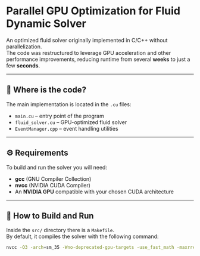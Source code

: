 # Parallel GPU Optimization for Fluid Dynamic Solver

An optimized fluid solver originally implemented in C/C++ without parallelization.  
The code was restructured to leverage GPU acceleration and other performance improvements, reducing runtime from several **weeks** to just a few **seconds**.

---

## 📂 Where is the code?

The main implementation is located in the `.cu` files:  

- `main.cu` – entry point of the program  
- `fluid_solver.cu` – GPU-optimized fluid solver  
- `EventManager.cpp` – event handling utilities  

---

## ⚙️ Requirements

To build and run the solver you will need:  

- **gcc** (GNU Compiler Collection)  
- **nvcc** (NVIDIA CUDA Compiler)  
- An **NVIDIA GPU** compatible with your chosen CUDA architecture  

---

## 🚀 How to Build and Run

Inside the `src/` directory there is a `Makefile`.  
By default, it compiles the solver with the following command:  

```bash
nvcc -O3 -arch=sm_35 -Wno-deprecated-gpu-targets -use_fast_math -maxrregcount=32 main.cu fluid_solver.cu EventManager.cpp -o fluid_sim
